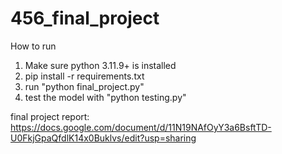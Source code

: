 # 456_final_project

How to run

1. Make sure python 3.11.9+ is installed
2. pip install -r requirements.txt
3. run "python final_project.py"
4. test the model with "python testing.py"

final project report: https://docs.google.com/document/d/11N19NAfOyY3a6BsftTD-U0FkjGpaQfdlK14x0Buklvs/edit?usp=sharing
